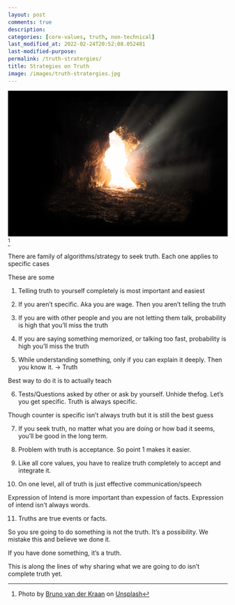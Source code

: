 ```yaml
---
layout: post
comments: true
description:
categories: [core-values, truth, non-technical]
last_modified_at: 2022-02-24T20:52:08.052481
last-modified-purpose:
permalink: /truth-stratergies/
title: Strategies on Truth
image: /images/truth-stratergies.jpg
---
```

![](/images/truth-stratergies.jpg)
[^1]

There are family of algorithms/strategy to seek truth. Each one applies to specific cases

These are some

1. Telling truth to yourself completely is most important and easiest

2. If you aren’t specific. Aka you are wage. Then you aren’t telling the truth

3. If you are with other people and you are not letting them talk, probability is high that you’ll miss the truth

4. If you are saying something memorized, or talking too fast, probability is high you’ll miss the truth

5. While understanding something, only if you can explain it deeply. Then you know it. -> Truth

Best way to do it is to actually teach

6. Tests/Questions asked by other or ask by yourself. Unhide thefog. Let’s you get specific. Truth is always specific.

Though counter is specific isn’t always truth but it is still the best guess

7. If you seek truth, no matter what you are doing or how bad it seems, you’ll be good in the long term.

8. Problem with truth is acceptance. So point 1 makes it easier.

9. Like all core values, you have to realize truth completely to accept and integrate it.

10. On one level, all of truth is just effective communication/speech

Expression of Intend is more important than expession of facts. Expression of intend isn’t always words.

11. Truths are true events or facts.

So you sre going to do something is not the truth. It’s a possibility. We mistake this and believe we done it.

If you have done something, it’s a truth.

This is along the lines of why sharing what we are going to do isn’t complete truth yet.


[^1]: Photo by <a href="https://unsplash.com/@brunovdkraan?utm_source=unsplash&utm_medium=referral&utm_content=creditCopyText">Bruno van der Kraan</a> on <a href="https://unsplash.com/s/photos/truth?utm_source=unsplash&utm_medium=referral&utm_content=creditCopyText">Unsplash</a>
  